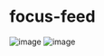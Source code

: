 # focus-feed
![image](https://github.com/user-attachments/assets/4a8ba19f-1666-4a42-8446-4f4747a7f39d)
![image](https://github.com/user-attachments/assets/d65de9cd-0a31-4ac9-b780-6c876072e2f9)
